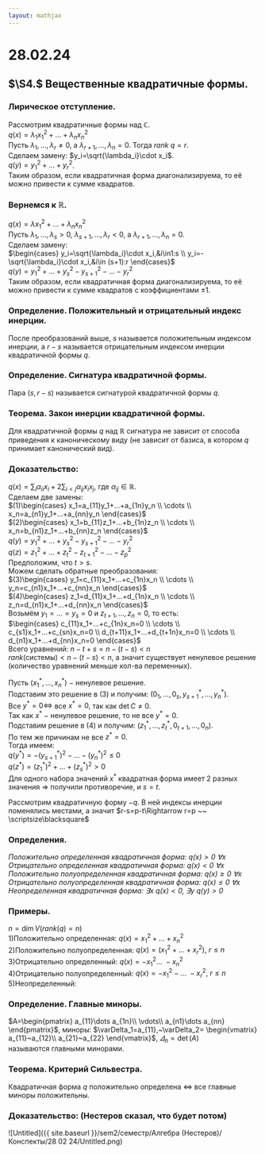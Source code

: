 ```yaml
---  
layout: mathjax  
---  
```

  
# 28.02.24  
  
## $\S4.$ Вещественные квадратичные формы.  
  
### Лирическое отступление.  
Рассмотрим квадратичные формы над $\mathbb{C}$.  
$q(x)=\lambda_1x_1^2+...+\lambda_nx_n^2$  
Пусть $\lambda_1,...,\lambda_r\ne0$, а $\lambda_{r+1},...,\lambda_n=0$. Тогда $rank ~q=r$.  
Сделаем замену: $y_i=\sqrt{\lambda_i}\cdot x_i$.  
$q(y)=y_1^2+...+y_r^2$.  
Таким образом, если квадратичная форма диагонализируема, то её можно привести к сумме квадратов.  
  
### Вернемся к $\mathbb{R}$.  
$q(x)=\lambda x_1^2+...+\lambda_n x_n^2$  
Пусть $\lambda_1,...,\lambda_s>0,~\lambda_{s+1},...,\lambda_r<0,$ а $\lambda_{r+1},...,\lambda_n=0$.  
Сделаем замену:  
$\begin{cases}  
y_i=\sqrt{\lambda_i}\cdot x_i,&i\in1:s  
\\  
y_i=-\sqrt{\lambda_i}\cdot x_i,&i\in (s+1):r  
\end{cases}$  
$q(y)=y_1^2+...+y_s^2-y_{s+1}^2-...-y_r^2$  
Таким образом, если квадратичная форма диагонализируема, то её можно привести к сумме квадратов с коэффициентами $\pm1$.  
  
### Определение. Положительный и отрицательный индекс инерции.  
После преобразований выше, $s$ называется положительным индексом инерции, а $r-s$ называется отрицательным индексом инерции квадратичной формы $q$.  
  
### Определение. Сигнатура квадратичной формы.  
Пара $(s,r-s)$ называется сигнатурой квадратичной формы $q.$  
  
### Теорема. Закон инерции квадратичной формы.  
Для квадратичной формы $q$ над $\mathbb{R}$ сигнатура не зависит от способа приведения к каноническому виду (не зависит от базиса, в котором $q$ принимает канонический вид).  
  
### Доказательство:  
$q(x)=\displaystyle\sum_i \alpha_{ii}x_i+2\sum_{i<j}\alpha_{ij}x_ix_j$, где $\alpha_{ij}\in\mathbb{R}$.  
Сделаем две замены:  
$(1)\begin{cases}  
x_1=a_{11}y_1+...+a_{1n}y_n  
\\  
\cdots  
\\  
x_n=a_{n1}y_1+...+a_{nn}y_n  
\end{cases}$  
$(2)\begin{cases}  
x_1=b_{11}z_1+...+b_{1n}z_n  
\\  
\cdots  
\\  
x_n=b_{n1}z_1+...+b_{nn}z_n  
\end{cases}$  
$q(y)=y_1^2+...+y_s^2-y_{s+1}^2-...-y_r^2$  
$q(z)=z_1^2+...+z_t^2-z_{t+1}^2-...-z_p^2$  
Предположим, что $t>s$.  
Можем сделать обратные преобразования:  
$(3)\begin{cases}  
y_1=c_{11}x_1+...+c_{1n}x_n  
\\  
\cdots  
\\  
y_n=c_{n1}x_1+...+c_{nn}x_n  
\end{cases}$  
$(4)\begin{cases}  
z_1=d_{11}x_1+...+d_{1n}x_n  
\\  
\cdots  
\\  
z_n=d_{n1}x_1+...+d_{nn}x_n  
\end{cases}$  
Возьмём $y_1=...=y_s=0$ и $z_{t+1},...,z_n=0$, то есть:  
$\begin{cases}  
c_{11}x_1+...+c_{1n}x_n=0  
\\  
\cdots  
\\  
c_{s1}x_1+...+c_{sn}x_n=0  
\\  
d_{t+11}x_1+...+d_{t+1n}x_n=0  
\\  
\cdots  
\\  
d_{n1}x_1+...+d_{nn}x_n=0  
\end{cases}$  
Всего уравнений: $n-t+s=n-(t-s)<n$  
$rank($системы$)<n-(t-s)<n$, а значит существует ненулевое решение (количество уравнений меньше кол-ва переменных).  
  
Пусть $(x_1^*,...,x_n^*)~-~$ненулевое решение.  
Подставим это решение в $(3)$ и получим: $(0_1,...,0_s,y_{s+1}^*,...,y_n^*)$.  
Все $y^*=0\Leftrightarrow$  все $x^*=0,$ так как $\det C\ne0$.  
Так как $x^*~-~$ненулевое решение, то не все $y^*=0$.  
Подставим решение в $(4)$ и получим: $(z_1^*,...,z_t^*,0_{t+1},...,0_n)$.  
По тем же причинам не все $z^*=0$.  
Тогда имеем:  
$q(y^*)=-(y_{s+1}^*)^2-...-(y_n^*)^2\le0$  
$q(z^*)=(z_1^*)^2+...+(z_s^*)^2>0$  
Для одного набора значений $x^*$ квадратная форма имеет $2$ разных значения $\Rightarrow$ получили противоречие, и $s=t$.  
  
Рассмотрим квадратичную форму $-q$. В ней индексы инерции поменялись местами, а значит $r-s=p-t\Rightarrow r=p ~~ \scriptsize\blacksquare$  
  
### Определения.  
*Положительно определенная квадратичная форма: $q(x)>0~\forall x$  
Отрицательно определенная квадратичная форма: $q(x)<0~\forall x$  
Положительно полуопределенная квадратичная форма: $q(x)\geq0~\forall x$  
Отрицательно полуопределенная квадратичная форма: $q(x)\leq0~\forall x$  
Неопределенная квадратичная форма: $\exists x~q(x)<0,~\exists y~q(y)>0$*  
  
### Примеры.  
$n=\dim V(rank(q)=n)$  
$1)$Положительно определенная: $q(x)=x_1^2+\dots+x^2_n$  
$2)$Положительно полуопределенная: $q(x)=(x_1^2+\dots+x_r^2),~r\leq n$  
$3)$Отрицательно определенный: $q(x)=-x_1^2\dots~-x_n^2$  
$4)$Отрицательно полуопределенный: $q(x)=-x_1^2-\dots~-x_r^2,~r\leq n$  
$5)$Неопределенный:  
  
### Определение. Главные миноры.  
$A=\begin{pmatrix}  
a_{11}\dots a_{1n}\\  
\vdots\\  
a_{n1}\dots a_{nn}  
\end{pmatrix}$, миноры: $\varDelta_1=a_{11},~\varDelta_2=  
\begin{vmatrix}  
a_{11}~a_{12}\\  
a_{21}~a_{22}  
\end{vmatrix}$, $\varDelta_n=\det(A)$  
называются главными минорами.  
  
### Теорема. Критерий Сильвестра.  
Квадратичная форма $q$ положительно определена $\Leftrightarrow$ все главные миноры положительны.  
  
### Доказательство: (Нестеров сказал, что будет потом)  
  
![Untitled]({{ site.baseurl }}/sem2/семестр/Алгебра (Нестеров)/Конспекты/28 02 24/Untitled.png)  
